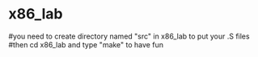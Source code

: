 # x86_lab
#you need to create directory named "src" in x86_lab to put your .S files
#then cd x86_lab and type "make" to have fun

